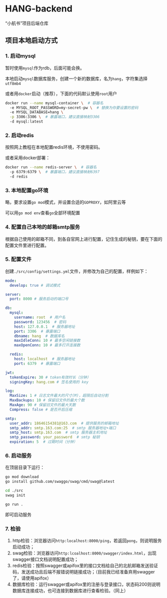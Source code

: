 # HANG-backend
“小航书”项目后端仓库

## 项目本地启动方式

### 1. 启动mysql

暂时使用`mysql`作为rdb，后面可能会换。

本地启动`mysql`数据库服务，创建一个新的数据库，名为`hang`，字符集选择`utf8mb4`

或者用`docker`启动（推荐），下面的代码默认使用`root`用户

~~~bash
docker run --name mysql-container \  # 容器名
  -e MYSQL_ROOT_PASSWORD=my-secret-pw \  # 替换为你要设置的密码
  -e MYSQL_DATABASE=hang \
  -p 3306:3306 \  # 暴露端口，建议直接映射3306
  -d mysql:latest

~~~

### 2. 启动redis

按照网上教程在本地配置redis环境，不使用密码。

或者采用docker部署：

~~~bash
docker run --name redis-server \  # 容器名
  -p 6379:6379 \  # 暴露端口，建议直接映射6397
  -d redis
~~~

### 3. 本地配置go环境

略，要求设置`go mod`模式，并设置合适的`GOPROXY`，如阿里云等

可以用`go mod env`查看`go`全部环境配置

### 4. 配置自己本地的邮箱smtp服务

根据自己使用的邮箱不同，到各自官网上进行配置，记住生成的秘钥，要在下面的配置文件里进行配置。

### 5. 配置文件

创建`./src/config/settings.yml`文件，并修改为自己的配置，样例如下：

~~~yaml
mode:
  develop: true # 调试模式

server:
  port: 8000 # 服务启动的端口号

db:
  mysql:
    username: root  # 用户名
    password: 123456  # 密码
    host: 127.0.0.1  # 服务器地址
    port: 3306  # 暴露端口
    dbname: hang  # 数据库名
    maxIdleConn: 10 # 最多空闲链接数
    maxOpenConn: 10 # 最多打开连接数

  redis:
    host: localhost  # 服务器地址
    port: 6379  # 暴露端口

jwt:
  tokenExpire: 30 # token有效时长（分钟）
  signingKey: hang.com # 签名使用的 key

log:
  MaxSize: 1 # 日志文件最大的尺寸(M)，超限后自动分割
  MaxBackups: 10 # 保留旧文件的最大个数
  MaxAge: 90 # 保留旧文件的最大天数
  Compress: false # 是否开启压缩

smtp:
  user_addr: 18646154381@163.com  # 提供服务的邮箱地址
  smtp_addr: smtp.163.com:25  # smtp 服务器地址+端口
  smtp_host: smtp.163.com  # smtp 服务器主机地址
  smtp_password: your_password  # smtp 秘钥
  expiration: 5  # 过期时间（分钟）
~~~

### 6. 启动服务

在顶层目录下运行：

~~~bash
go mod download
go install github.com/swaggo/swag/cmd/swag@latest

cd ./src
swag init

go run .
~~~

即可启动服务

### 7. 检验

1. http检验：浏览器访问`http:localhost:8000/ping`，若返回`pong`，则说明服务启动成功；
2. swag检验：浏览器访问`http:lcoalhost:8000/swagger/index.html`，出现swagger接口文档说明配置成功；
3. redis检验：按照swagger或apifox里的接口文档给自己的北航邮箱发送验证码，发送成功且后端不报错说明链接成功；（目前我已经准备弃用swagger了，请使用apifox）
4. 数据库检验：运行swagger或apifox里的注册与登录接口，状态码200则说明数据库连接成功，也可连接到数据库进行查看检验。（同上）

